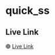 # quick_ss

<h2>Live Link</h2>
🟢 <a target="_blank" href="https://gmsakibursabbir.github.io/quick_ss/">Live Link</a>
